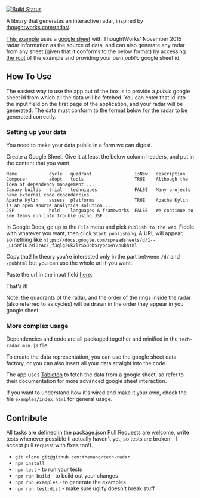 [![Build Status](https://snap-ci.com/thoughtworks/build-your-own-radar/branch/master/build_image)](https://snap-ci.com/thoughtworks/build-your-own-radar/branch/master)

A library that generates an interactive radar, inspired by [thoughtworks.com/radar/](http://thoughtworks.com/radar/).

[This example](https://thenano.github.io/tech-radar/?sheetId=1--_uLSNfiD19i8rAcF_f3qlgZGk2lzSS3bbSrypcx4Y) uses a [google sheet](https://docs.google.com/spreadsheets/d/1--_uLSNfiD19i8rAcF_f3qlgZGk2lzSS3bbSrypcx4Y/pubhtml) with ThoughtWorks' November 2015 radar information as the source of data, and can also generate any radar from any sheet (given that it conforms to the below format) by accessing [the root](https://thenano.github.io/tech-radar/) of the example and providing your own *public* google sheet id.

## How To Use

The easiest way to use the app out of the box is to provide a *public* google sheet id from which all the data will be fetched. You can enter that id into the input field on the first page of the application, and your radar will be generated. The data must conform to the format below for the radar to be generated correctly.

### Setting up your data

You need to make your data public in a form we can digest.

Create a Google Sheet. Give it at least the below column headers, and put in the content that you want

    Name 			cycle	quadrant				isNew	description
	Composer		adopt	tools					TRUE	Although the idea of dependency management ...
	Canary builds	trial	techniques				FALSE	Many projects have external code dependencies ...
	Apache Kylin	assess	platforms				TRUE	Apache Kylin is an open source analytics solution ...
	JSF				hold	languages & frameworks	FALSE	We continue to see teams run into trouble using JSF ...

In Google Docs, go up to the `File` menu and pick `Publish to the web`. Fiddle with whatever you want, then click `Start publishing`. A URL will appear, something like `https://docs.google.com/spreadsheets/d/1--_uLSNfiD19i8rAcF_f3qlgZGk2lzSS3bbSrypcx4Y/pubhtml`

Copy that! In theory you're interested only in the part between `/d/` and `/pubhtml` but you can use the whole url if you want.

Paste the url in the input field [here](https://thenano.github.io/tech-radar/).

That's it!

Note: the quadrants of the radar, and the order of the rings inside the radar (also referred to as cycles) will be drawn in the order they appear in you google sheet.

### More complex usage

Dependencies and code are all packaged together and minified in the `tech-radar.min.js` file.

To create the data representation, you can use the google sheet data factory, or you can also insert all your data straight into the code.

The app uses [Tabletop](https://github.com/jsoma/tabletop) to fetch the data from a google sheet, so refer to their documentation for more advanced google sheet interaction.

If you want to understand how it's wired and make it your own, check the file `examples/index.html` for general usage.

## Contribute

All tasks are defined in the package.json
Pull Requests are welcome, write tests whenever possible (I actually haven't yet, so tests are broken - I accept pull request with fixes too!).

- `git clone git@github.com:thenano/tech-radar`
- `npm install`
- `npm test` - to run your tests
- `npm run build` - to build out your changes
- `npm run examples` - to generate the examples
- `npm run test:dist` - make sure uglify doesn't break stuff
